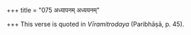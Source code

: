 +++
title = "075 अध्यापनम् अध्ययनम्"

+++
This verse is quoted in *Vīramitrodaya* (Paribhāṣā, p. 45).


